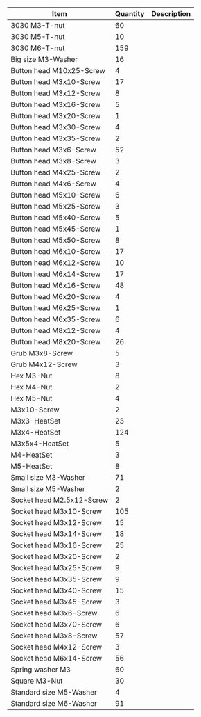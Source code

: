 | Item                      | Quantity | Description |
| ------------------------- | -------- | ----------- |
| 3030 M3-T-nut             | 60       |             |
| 3030 M5-T-nut             | 10       |             |
| 3030 M6-T-nut             | 159      |             |
| Big size M3-Washer        | 16       |             |
| Button head M10x25-Screw  | 4        |             |
| Button head M3x10-Screw   | 17       |             |
| Button head M3x12-Screw   | 8        |             |
| Button head M3x16-Screw   | 5        |             |
| Button head M3x20-Screw   | 1        |             |
| Button head M3x30-Screw   | 4        |             |
| Button head M3x35-Screw   | 2        |             |
| Button head M3x6-Screw    | 52       |             |
| Button head M3x8-Screw    | 3        |             |
| Button head M4x25-Screw   | 2        |             |
| Button head M4x6-Screw    | 4        |             |
| Button head M5x10-Screw   | 6        |             |
| Button head M5x25-Screw   | 3        |             |
| Button head M5x40-Screw   | 5        |             |
| Button head M5x45-Screw   | 1        |             |
| Button head M5x50-Screw   | 8        |             |
| Button head M6x10-Screw   | 17       |             |
| Button head M6x12-Screw   | 10       |             |
| Button head M6x14-Screw   | 17       |             |
| Button head M6x16-Screw   | 48       |             |
| Button head M6x20-Screw   | 4        |             |
| Button head M6x25-Screw   | 1        |             |
| Button head M6x35-Screw   | 6        |             |
| Button head M8x12-Screw   | 4        |             |
| Button head M8x20-Screw   | 26       |             |
| Grub M3x8-Screw           | 5        |             |
| Grub M4x12-Screw          | 3        |             |
| Hex M3-Nut                | 8        |             |
| Hex M4-Nut                | 2        |             |
| Hex M5-Nut                | 4        |             |
| M3x10-Screw               | 2        |             |
| M3x3-HeatSet              | 23       |             |
| M3x4-HeatSet              | 124      |             |
| M3x5x4-HeatSet            | 5        |             |
| M4-HeatSet                | 3        |             |
| M5-HeatSet                | 8        |             |
| Small size M3-Washer      | 71       |             |
| Small size M5-Washer      | 2        |             |
| Socket head M2.5x12-Screw | 2        |             |
| Socket head M3x10-Screw   | 105      |             |
| Socket head M3x12-Screw   | 15       |             |
| Socket head M3x14-Screw   | 18       |             |
| Socket head M3x16-Screw   | 25       |             |
| Socket head M3x20-Screw   | 2        |             |
| Socket head M3x25-Screw   | 9        |             |
| Socket head M3x35-Screw   | 9        |             |
| Socket head M3x40-Screw   | 15       |             |
| Socket head M3x45-Screw   | 3        |             |
| Socket head M3x6-Screw    | 6        |             |
| Socket head M3x70-Screw   | 6        |             |
| Socket head M3x8-Screw    | 57       |             |
| Socket head M4x12-Screw   | 3        |             |
| Socket head M6x14-Screw   | 56       |             |
| Spring washer M3          | 60       |             |
| Square M3-Nut             | 30       |             |
| Standard size M5-Washer   | 4        |             |
| Standard size M6-Washer   | 91       |             |
